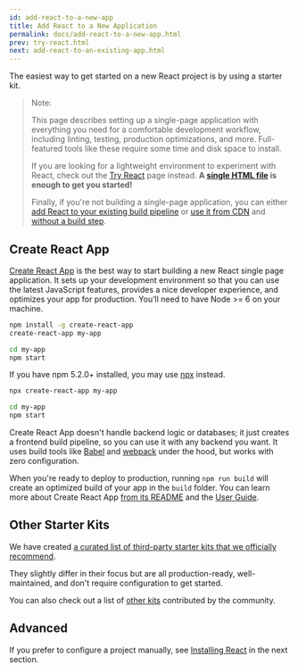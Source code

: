 ```yaml
---
id: add-react-to-a-new-app
title: Add React to a New Application
permalink: docs/add-react-to-a-new-app.html
prev: try-react.html
next: add-react-to-an-existing-app.html
---
```


The easiest way to get started on a new React project is by using a starter kit.

> Note:
> 
> This page describes setting up a single-page application with everything you need for a comfortable development workflow, including linting, testing, production optimizations, and more. Full-featured tools like these require some time and disk space to install.
>
>If you are looking for a lightweight environment to experiment with React, check out the [Try React](/docs/try-react.html) page instead. **A [single HTML file](https://raw.githubusercontent.com/reactjs/reactjs.org/master/static/html/single-file-example.html) is enough to get you started!**
>
> Finally, if you're not building a single-page application, you can either [add React to your existing build pipeline](/docs/add-react-to-an-existing-app.html) or [use it from CDN](/docs/cdn-links.html) and [without a build step](/docs/react-without-jsx.html).

## Create React App

[Create React App](http://github.com/facebookincubator/create-react-app) is the best way to start building a new React single page application. It sets up your development environment so that you can use the latest JavaScript features, provides a nice developer experience, and optimizes your app for production. You’ll need to have Node >= 6 on your machine.

```bash
npm install -g create-react-app
create-react-app my-app

cd my-app
npm start
```

If you have npm 5.2.0+ installed, you may use [npx](https://www.npmjs.com/package/npx) instead.

```bash
npx create-react-app my-app

cd my-app
npm start
```

Create React App doesn't handle backend logic or databases; it just creates a frontend build pipeline, so you can use it with any backend you want. It uses build tools like [Babel](http://babeljs.io/) and [webpack](https://webpack.js.org/) under the hood, but works with zero configuration.

When you're ready to deploy to production, running `npm run build` will create an optimized build of your app in the `build` folder. You can learn more about Create React App [from its README](https://github.com/facebookincubator/create-react-app#create-react-app-) and the [User Guide](https://github.com/facebookincubator/create-react-app/blob/master/packages/react-scripts/template/README.md#table-of-contents).

## Other Starter Kits

We have created [a curated list of third-party starter kits that we officially recommend](/community/starter-kits.html).

They slightly differ in their focus but are all production-ready, well-maintained, and don't require configuration to get started.

You can also check out a list of [other kits](/community/starter-kits.html#other-starter-kits) contributed by the community.

## Advanced

If you prefer to configure a project manually, see [Installing React](/docs/add-react-to-an-existing-app.html#installing-react) in the next section.
